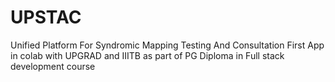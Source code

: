 # UPSTAC
Unified Platform For Syndromic Mapping Testing And Consultation First App in colab with UPGRAD and IIITB as part of PG Diploma in Full stack development course
